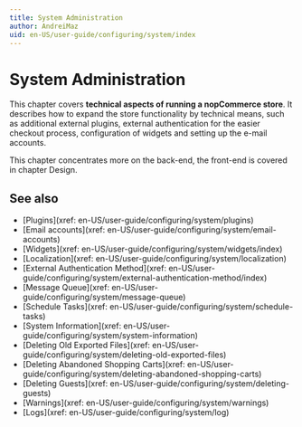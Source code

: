 ```yaml
---
title: System Administration
author: AndreiMaz
uid: en-US/user-guide/configuring/system/index
---
```


# System Administration

This chapter covers **technical aspects of running a nopCommerce store**. It describes how to expand the store functionality by technical means, such as additional external plugins, external authentication for the easier checkout process, configuration of widgets and setting up the e-mail accounts.

This chapter concentrates more on the back-end, the front-end is covered in chapter Design.

## See also

* [Plugins](xref: en-US/user-guide/configuring/system/plugins)
* [Email accounts](xref: en-US/user-guide/configuring/system/email-accounts)
* [Widgets](xref: en-US/user-guide/configuring/system/widgets/index)
* [Localization](xref: en-US/user-guide/configuring/system/localization)
* [External Authentication Method](xref: en-US/user-guide/configuring/system/external-authentication-method/index)
* [Message Queue](xref: en-US/user-guide/configuring/system/message-queue)
* [Schedule Tasks](xref: en-US/user-guide/configuring/system/schedule-tasks)
* [System Information](xref: en-US/user-guide/configuring/system/system-information)
* [Deleting Old Exported Files](xref: en-US/user-guide/configuring/system/deleting-old-exported-files)
* [Deleting Abandoned Shopping Carts](xref: en-US/user-guide/configuring/system/deleting-abandoned-shopping-carts)
* [Deleting Guests](xref: en-US/user-guide/configuring/system/deleting-guests)
* [Warnings](xref: en-US/user-guide/configuring/system/warnings)
* [Logs](xref: en-US/user-guide/configuring/system/log)